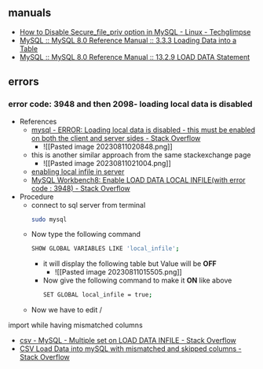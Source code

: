 ## manuals
- [How to Disable Secure\_file\_priv option in MySQL - Linux - Techglimpse](https://techglimpse.com/secure_file_priv-mysql-option/)
- [MySQL :: MySQL 8.0 Reference Manual :: 3.3.3 Loading Data into a Table](https://dev.mysql.com/doc/refman/8.0/en/loading-tables.html)
- [MySQL :: MySQL 8.0 Reference Manual :: 13.2.9 LOAD DATA Statement](https://dev.mysql.com/doc/refman/8.0/en/load-data.html)
## errors
### error code: 3948  and then 2098- loading local data is disabled
- References
	- [mysql - ERROR: Loading local data is disabled - this must be enabled on both the client and server sides - Stack Overflow](https://stackoverflow.com/questions/59993844/error-loading-local-data-is-disabled-this-must-be-enabled-on-both-the-client)
		- ![[Pasted image 20230811020848.png]]
	- this is another similar approach from the same stackexchange page
		- ![[Pasted image 20230811021004.png]]
	- [enabling local infile in server](https://stackoverflow.com/questions/66848547/mysql-error-code-3948-loading-local-data-is-disabled-this-must-be-enabled-on-b)
	- [MySQL Workbench8: Enable LOAD DATA LOCAL INFILE(with error code : 3948) - Stack Overflow](https://stackoverflow.com/questions/61749842/mysql-workbench8-enable-load-data-local-infilewith-error-code-3948)
- Procedure
	- connect to sql server from terminal
		 ```sh
		sudo mysql
	     ```
	 - Now type the following command
		```sh
		SHOW GLOBAL VARIABLES LIKE 'local_infile';
		```
		- it will display the following table but Value will be **OFF**
			- ![[Pasted image 20230811015505.png]]
		- Now give the following command to make it **ON** like above
			```sh
			SET GLOBAL local_infile = true;
			```
	- Now we have to edit /

import while having mismatched columns
- [csv - MySQL - Multiple set on LOAD DATA INFILE - Stack Overflow](https://stackoverflow.com/questions/12530971/mysql-multiple-set-on-load-data-infile)
- [CSV Load Data into mySQL with mismatched and skipped columns - Stack Overflow](https://stackoverflow.com/questions/53464816/csv-load-data-into-mysql-with-mismatched-and-skipped-columns)